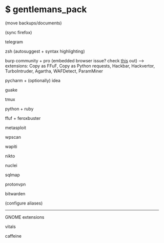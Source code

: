 # $ gentlemans_pack

(move backups/documents)

(sync firefox)

telegram

zsh (autosuggest + syntax highlighting)

burp community + pro (embedded browser issue? check [this](https://askubuntu.com/questions/1524337/unable-to-start-embedded-browser-in-burpsuite-jar-executable-on-ubuntu-24-04) out) —> extensions: Copy as FFuF, Copy as Python requests, Hackbar, Hackvertor, TurboIntruder, Agartha, WAFDetect, ParamMiner

pycharm + (optionally) idea

guake

tmux

python + ruby

ffuf + feroxbuster

metasploit

wpscan

wapiti

nikto

nuclei

sqlmap

protonvpn

bitwarden

(configure aliases)

---

GNOME extensions

vitals

caffeine